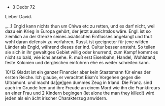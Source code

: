 + 3 Decbr 72

Lieber David.

_...1 Engld kann nichts thun um Chiwa etc zu retten, und es darf nicht, weil dazu ein Krieg in Europa gehört, der jetzt aussichtslos wäre. Engl. ist so ziemlich an der Grenze seines asiatischen Einflusses angelangt und thut wohl daran defensiv zu verfahren. Russl. ist geeigneter für jene wilden Länder als Engld, während dieses der ind. Cultur besser ansteht. So teilen sie sich in ihr gewaltiges Gebiet willig oder knurrend, zum Kampf kommt es nicht so bald, wie ichs ansehe. R. muß erst Eisenbahn, Handel, Wohlstand, feste Kolonien und dergleichen einführen ehe es weiter schreiten kann.

10/12 Gladst ist ein ganzer Financier aber kein Staatsmann für eines der ersten Reiche. Ich glaube, er verachtet Bism's Vorgehen gegen die Ultramont. und macht da[ge]gen dummes Zeug in Irland. Die Franz. sind auch im Grunde Iren und ihre Freude an einem Mord wie ihn die Franktireurs an einer Frau und 2 Kindern begingen (let alone the man they killed!) wird jeden als ein ächt irischer Charakterzug anwidern.

